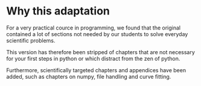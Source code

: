 # Why this adaptation

For a very practical cource in programming, we found that the original contained a lot of sections not needed by our students to solve everyday scientific problems.

This version has therefore been stripped of chapters that are not necessary for your first steps in python or which distract from the zen of python.

Furthermore, scientifically targeted chapters and appendices have been added, such as chapters on numpy, file handling and curve fitting.
